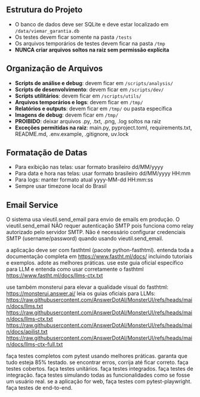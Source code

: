 ## Estrutura do Projeto
- O banco de dados deve ser SQLite e deve estar localizado em `/data/viemar_garantia.db`
- Os testes devem ficar somente na pasta `/tests`
- Os arquivos temporários de testes devem ficar na pasta `/tmp`
- **NUNCA criar arquivos soltos na raiz sem permissão explícita**

## Organização de Arquivos
- **Scripts de análise e debug**: devem ficar em `/scripts/analysis/`
- **Scripts de desenvolvimento**: devem ficar em `/scripts/dev/`
- **Scripts utilitários**: devem ficar em `/scripts/utils/`
- **Arquivos temporários e logs**: devem ficar em `/tmp/`
- **Relatórios e outputs**: devem ficar em `/tmp/` ou pasta específica
- **Imagens de debug**: devem ficar em `/tmp/`
- **PROIBIDO**: deixar arquivos .py, .txt, .png, .log soltos na raiz
- **Exceções permitidas na raiz**: main.py, pyproject.toml, requirements.txt, README.md, .env.example, .gitignore, uv.lock

## Formatação de Datas
- Para exibição nas telas: usar formato brasileiro dd/MM/yyyy
- Para data e hora nas telas: usar formato brasileiro dd/MM/yyyy HH:mm
- Para logs: manter formato atual yyyy-MM-dd HH:mm:ss
- Sempre usar timezone local do Brasil

## Email Service
O sistema usa vieutil.send_email para envio de emails em produção.
O vieutil.send_email NÃO requer autenticação SMTP pois funciona como relay autorizado pelo servidor SMTP.
Não é necessário configurar credenciais SMTP (username/password) quando usando vieutil.send_email.

a aplicação deve ser com fasthtml (pacote python-fasthtml).
entenda toda a documentação completa em https://www.fastht.ml/docs/ incluindo tutoriais e exemplos.
adote as melhores práticas.
use este guia oficial específico para LLM e entenda como usar corretamente o fasthtml https://www.fastht.ml/docs/llms-ctx.txt

use também monsterui para elevar a qualidade visual do fasthtml: https://monsterui.answer.ai/
leia os guias oficiais para LLMs:
https://raw.githubusercontent.com/AnswerDotAI/MonsterUI/refs/heads/main/docs/llms.txt
https://raw.githubusercontent.com/AnswerDotAI/MonsterUI/refs/heads/main/docs/llms-ctx.txt
https://raw.githubusercontent.com/AnswerDotAI/MonsterUI/refs/heads/main/docs/apilist.txt
https://raw.githubusercontent.com/AnswerDotAI/MonsterUI/refs/heads/main/docs/llms-ctx-full.txt

faça testes completos com pytest usando melhores práticas.
garanta que tudo esteja 85% testado.
se encontrar erros, corrija até ficar correto.
faça testes cobertos.
faça testes unitários.
faça testes integrados.
faça testes de integração.
faça testes simulando todas as funcionalidades como se fosse um usuário real.
se a aplicação for web, faça testes com pytest-playwright.
faça testes de end-to-end.
